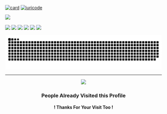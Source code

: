 [![card](https://github-readme-stats.vercel.app/api?username=lulucasalves&theme=cobalt)](https://github-readme-stats.vercel.app/api?username=lulucasalves&theme=cobalt)
[![iuricode](https://github-readme-stats.vercel.app/api/top-langs/?username=lulucasalves&hide=html&layout=compact&theme=cobalt)](https://github-readme-stats.vercel.app/api?username=lulucasalves&theme=cobalt)


[<img src="https://img.shields.io/badge/LinkedIn-0077B5?style=for-the-badge&logo=linkedin&logoColor=white" />](https://www.linkedin.com/in/lulucasalves/)



<img src="https://img.shields.io/badge/Python-14354C?style=for-the-badge&logo=python&logoColor=white" />   <img src="https://img.shields.io/badge/JavaScript-F7DF1E?style=for-the-badge&logo=javascript&logoColor=black" /> <img src="https://img.shields.io/badge/HTML5-E34F26?style=for-the-badge&logo=html5&logoColor=white" /> <img src="https://img.shields.io/badge/CSS3-1572B6?style=for-the-badge&logo=css3&logoColor=white" /> <img src="https://img.shields.io/badge/React-20232A?style=for-the-badge&logo=react&logoColor=61DAFB" /> <img src="https://img.shields.io/badge/Bootstrap-563D7C?style=for-the-badge&logo=bootstrap&logoColor=white" /> <p align="center" >

 ![Snake animation](https://github.com/ellen2121/ellen2121/blob/output/github-contribution-grid-snake.svg)

<hr>
<!-- Visitor counter -->  
<p align="center" >   
  <img src="https://profile-counter.glitch.me/lulucasalves/count.svg" />  
  </p>
  
  <h3 align="center"><b> People Already Visited this Profile</b></h3>
    <h4 align="center" > ! Thanks For Your Visit Too !</h4>

<!--
**lulucasalves/lulucasalves** is a ✨ _special_ ✨ repository because its `README.md` (this file) appears on your GitHub profile.

Here are some ideas to get you started:

- 🔭 I’m currently working on ...
- 🌱 I’m currently learning ...
- 👯 I’m looking to collaborate on ...
- 🤔 I’m looking for help with ...
- 💬 Ask me about ...
- 📫 How to reach me: ...
- 😄 Pronouns: ...
- ⚡ Fun fact: ...
-->

